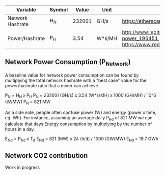| Variable           | Symbol       | Value         | Unit          | Source |
| -------------------|--------------|---------------|---------------|--------|
| Network Hashrate   |H<sub>N</sub> | 232001        | GH/s          | https://etherscan.io/chart/hashrate |
| Power/Hashrate     |P<sub>H</sub> | 3.54          | W*s/MH        | http://www.legitreviews.com/geforce-gtx-1070-ethereum-mining-small-tweaks-great-hashrate-low-power_195451, https://www.reddit.com/r/ethereum/comments/7vewys/10000_tons_co2_per_day_and_climbing_eip_858/dtrswyz/ |


## Network Power Consumption (P<sub>Network</sub>)

A baseline value for network power consumption can be found by multiplying the total network hashrate with a "best case" value for the power/hashrate ratio that a miner can achieve.

P<sub>N</sub> = H<sub>N</sub> x P<sub>H</sub>
P<sub>N</sub> = 232001 (GH/s) x 3.54 (W*s/MH) x 1000 (GH/MH) / 10^6 (W/MW)
P<sub>N</sub> = 821 MW

As a side note, people often confuse power (W) and energy (power x time, eg. Wh). For instance, assuming an average daily P<sub>Nd</sub> of 821 MW we can calculate that days Energy consumption by multiplying by the number of hours in a day.

E<sub>Nd</sub> = P<sub>Nd</sub> x T<sub>d</sub>
E<sub>Nd</sub> = 821 (MW) x 24 (h/d) / 1000 (GW/MW)
E<sub>Nd</sub> = 19.7 GWh


## Network CO2 contribution

Work in progress
